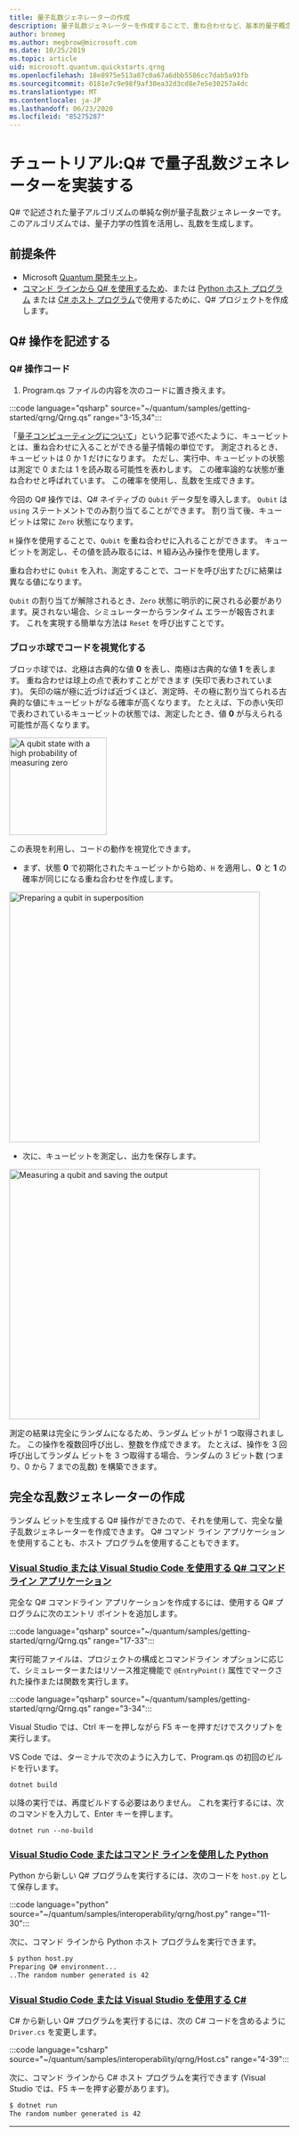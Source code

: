 ```yaml
---
title: 量子乱数ジェネレーターの作成
description: 量子乱数ジェネレーターを作成することで、重ね合わせなど、基本的量子概念を実証する Q# プロジェクトを構築します。
author: bromeg
ms.author: megbrow@microsoft.com
ms.date: 10/25/2019
ms.topic: article
uid: microsoft.quantum.quickstarts.qrng
ms.openlocfilehash: 18e8975e513a87c0a67a6dbb5586cc7dab5a93fb
ms.sourcegitcommit: 0181e7c9e98f9af30ea32d3cd8e7e5e30257a4dc
ms.translationtype: MT
ms.contentlocale: ja-JP
ms.lasthandoff: 06/23/2020
ms.locfileid: "85275287"
---
```

# <a name="tutorial-implement-a-quantum-random-number-generator-in-q"></a>チュートリアル:Q\# で量子乱数ジェネレーターを実装する

Q# で記述された量子アルゴリズムの単純な例が量子乱数ジェネレーターです。 このアルゴリズムでは、量子力学の性質を活用し、乱数を生成します。

## <a name="prerequisites"></a>前提条件

- Microsoft [Quantum 開発キット](xref:microsoft.quantum.install)。
- [コマンド ラインから Q# を使用するため](xref:microsoft.quantum.install.standalone)、または [Python ホスト プログラム](xref:microsoft.quantum.install.python) または [C# ホスト プログラム](xref:microsoft.quantum.install.cs)で使用するために、Q# プロジェクトを作成します。

## <a name="write-a-q-operation"></a>Q# 操作を記述する

### <a name="q-operation-code"></a>Q# 操作コード

1. Program.qs ファイルの内容を次のコードに置き換えます。

:::code language="qsharp" source="~/quantum/samples/getting-started/qrng/Qrng.qs" range="3-15,34":::

「[量子コンピューティングについて](xref:microsoft.quantum.overview.understanding)」という記事で述べたように、キュービットとは、重ね合わせに入ることができる量子情報の単位です。 測定されるとき、キュービットは 0 か 1 だけになります。 ただし、実行中、キュービットの状態は測定で 0 または 1 を読み取る可能性を表わします。 この確率論的な状態が重ね合わせと呼ばれています。 この確率を使用し、乱数を生成できます。

今回の Q# 操作では、Q# ネイティブの `Qubit` データ型を導入します。 `Qubit` は `using` ステートメントでのみ割り当てることができます。 割り当て後、キュービットは常に `Zero` 状態になります。 

`H` 操作を使用することで、`Qubit` を重ね合わせに入れることができます。 キュービットを測定し、その値を読み取るには、`M` 組み込み操作を使用します。

重ね合わせに `Qubit` を入れ、測定することで、コードを呼び出すたびに結果は異なる値になります。

`Qubit` の割り当てが解除されるとき、`Zero` 状態に明示的に戻される必要があります。戻されない場合、シミュレーターからランタイム エラーが報告されます。 これを実現する簡単な方法は `Reset` を呼び出すことです。

### <a name="visualizing-the-code-with-the-bloch-sphere"></a>ブロッホ球でコードを視覚化する

ブロッホ球では、北極は古典的な値 **0** を表し、南極は古典的な値 **1** を表します。 重ね合わせは球上の点で表わすことができます (矢印で表わされています)。 矢印の端が極に近づけば近づくほど、測定時、その極に割り当てられる古典的な値にキュービットがなる確率が高くなります。 たとえば、下の赤い矢印で表わされているキュービットの状態では、測定したとき、値 **0** が与えられる可能性が高くなります。

<img src="~/media/qrng-Bloch.png" width="175" alt="A qubit state with a high probability of measuring zero">

この表現を利用し、コードの動作を視覚化できます。

* まず、状態 **0** で初期化されたキュービットから始め、`H` を適用し、**0** と **1** の確率が同じになる重ね合わせを作成します。

<img src="~/media/qrng-H.png" width="450" alt="Preparing a qubit in superposition">

* 次に、キュービットを測定し、出力を保存します。

<img src="~/media/qrng-meas.png" width="450" alt="Measuring a qubit and saving the output">

測定の結果は完全にランダムになるため、ランダム ビットが 1 つ取得されました。 この操作を複数回呼び出し、整数を作成できます。 たとえば、操作を 3 回呼び出してランダム ビットを 3 つ取得する場合、ランダムの 3 ビット数 (つまり、0 から 7 までの乱数) を構築できます。


## <a name="creating-a-complete-random-number-generator"></a>完全な乱数ジェネレーターの作成

ランダム ビットを生成する Q# 操作ができたので、それを使用して、完全な量子乱数ジェネレーターを作成できます。 Q# コマンド ライン アプリケーションを使用することも、ホスト プログラムを使用することもできます。



### <a name="q-command-line-applications-with-visual-studio-or-visual-studio-code"></a>[Visual Studio または Visual Studio Code を使用する Q# コマンド ライン アプリケーション](#tab/tabid-qsharp)

完全な Q# コマンドライン アプリケーションを作成するには、使用する Q# プログラムに次のエントリ ポイントを追加します。 

:::code language="qsharp" source="~/quantum/samples/getting-started/qrng/Qrng.qs" range="17-33":::

実行可能ファイルは、プロジェクトの構成とコマンドライン オプションに応じて、シミュレーターまたはリソース推定機能で `@EntryPoint()` 属性でマークされた操作または関数を実行します。

:::code language="qsharp" source="~/quantum/samples/getting-started/qrng/Qrng.qs" range="3-34":::

Visual Studio では、Ctrl キーを押しながら F5 キーを押すだけでスクリプトを実行します。

VS Code では、ターミナルで次のように入力して、Program.qs の初回のビルドを行います。

```dotnetcli
dotnet build
```

以降の実行では、再度ビルドする必要はありません。 これを実行するには、次のコマンドを入力して、Enter キーを押します。

```dotnetcli
dotnet run --no-build
```

### <a name="python-with-visual-studio-code-or-the-command-line"></a>[Visual Studio Code またはコマンド ラインを使用した Python](#tab/tabid-python)

Python から新しい Q# プログラムを実行するには、次のコードを `host.py` として保存します。

:::code language="python" source="~/quantum/samples/interoperability/qrng/host.py" range="11-30":::

次に、コマンド ラインから Python ホスト プログラムを実行できます。

```bash
$ python host.py
Preparing Q# environment...
..The random number generated is 42
```

### <a name="c-with-visual-studio-code-or-visual-studio"></a>[Visual Studio Code または Visual Studio を使用する C#](#tab/tabid-csharp)

C# から新しい Q# プログラムを実行するには、次の C# コードを含めるように `Driver.cs` を変更します。

:::code language="csharp" source="~/quantum/samples/interoperability/qrng/Host.cs" range="4-39":::

次に、コマンド ラインから C# ホスト プログラムを実行できます (Visual Studio では、F5 キーを押す必要があります)。

```bash
$ dotnet run
The random number generated is 42
```

***
